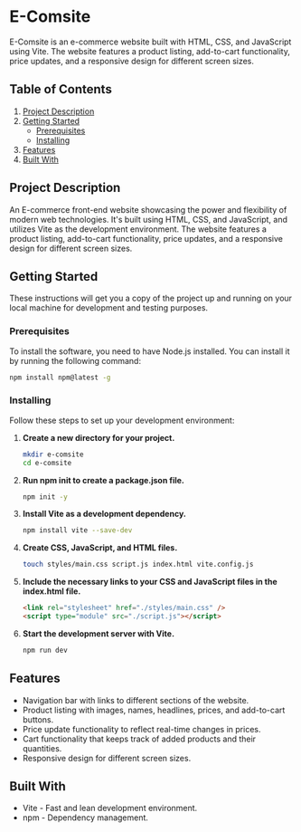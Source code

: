 # E-Comsite

E-Comsite is an e-commerce website built with HTML, CSS, and JavaScript using Vite. The website features a product listing, add-to-cart functionality, price updates, and a responsive design for different screen sizes.

## Table of Contents

1. [Project Description](#project-description)
2. [Getting Started](#getting-started)
   - [Prerequisites](#prerequisites)
   - [Installing](#installing)
3. [Features](#features)
4. [Built With](#built-with)

## Project Description

An E-commerce front-end website showcasing the power and flexibility of modern web technologies. It's built using HTML, CSS, and JavaScript, and utilizes Vite as the development environment. The website features a product listing, add-to-cart functionality, price updates, and a responsive design for different screen sizes.

## Getting Started

These instructions will get you a copy of the project up and running on your local machine for development and testing purposes.

### Prerequisites

To install the software, you need to have Node.js installed. You can install it by running the following command:

```bash
npm install npm@latest -g
```

### Installing

Follow these steps to set up your development environment:

1. **Create a new directory for your project.**

   ```bash
   mkdir e-comsite
   cd e-comsite
   ```

2. **Run npm init to create a package.json file.**

   ```bash
   npm init -y
   ```

3. **Install Vite as a development dependency.**

   ```bash
   npm install vite --save-dev
   ```

4. **Create CSS, JavaScript, and HTML files.**

   ```bash
   touch styles/main.css script.js index.html vite.config.js
   ```

5. **Include the necessary links to your CSS and JavaScript files in the index.html file.**

   ```html
   <link rel="stylesheet" href="./styles/main.css" />
   <script type="module" src="./script.js"></script>
   ```

6. **Start the development server with Vite.**

   ```bash
   npm run dev
   ```

## Features

- Navigation bar with links to different sections of the website.
- Product listing with images, names, headlines, prices, and add-to-cart buttons.
- Price update functionality to reflect real-time changes in prices.
- Cart functionality that keeps track of added products and their quantities.
- Responsive design for different screen sizes.

## Built With

- Vite - Fast and lean development environment.
- npm - Dependency management.
